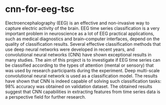 # cnn-for-eeg-tsc
Electroencephalography (EEG) is an effective and non-invasive way to capture electric activity of the brain. EEG time series classification is a very important problem in neuroscience as a lot of EEG practical applications, such as medical diagnostics and brain–computer interfaces, depend on the quality of classification results. Several effective classification methods that use deep neural networks were developed in recent years, and convolutional neural networks (CNN) have shown exceptional results in many studies. The aim of this project is to investigate if EEG time series can be classified according to the types of attention (mental or sensory) that was used by research participants during the experiment. Deep multi-scale convolutional neural network is used as a classification model. The results have shown that CNN is indeed capable of solving such classification tasks: 98% accuracy was obtained on validation dataset. The obtained results suggest that CNN capabilities in extracting features from time series data is a perspective field for further research.
